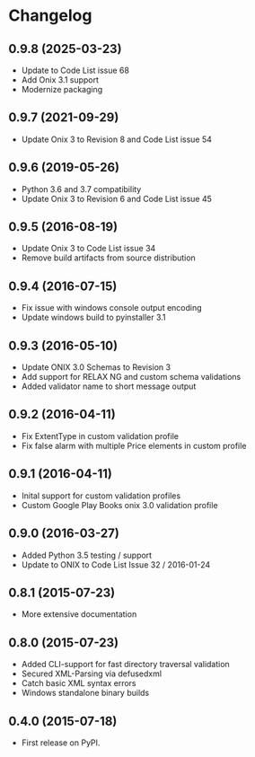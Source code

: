 # Changelog

## 0.9.8 (2025-03-23)

- Update to Code List issue 68
- Add Onix 3.1 support
- Modernize packaging

## 0.9.7 (2021-09-29)

- Update Onix 3 to Revision 8 and Code List issue 54

## 0.9.6 (2019-05-26)

- Python 3.6 and 3.7 compatibility
- Update Onix 3 to Revision 6 and Code List issue 45

## 0.9.5 (2016-08-19)

- Update Onix 3 to Code List issue 34
- Remove build artifacts from source distribution

## 0.9.4 (2016-07-15)

- Fix issue with windows console output encoding
- Update windows build to pyinstaller 3.1

## 0.9.3 (2016-05-10)

- Update ONIX 3.0 Schemas to Revision 3
- Add support for RELAX NG and custom schema validations
- Added validator name to short message output

## 0.9.2 (2016-04-11)

- Fix ExtentType in custom validation profile
- Fix false alarm with multiple Price elements in custom profile

## 0.9.1 (2016-04-11)

- Inital support for custom validation profiles
- Custom Google Play Books onix 3.0 validation profile

## 0.9.0 (2016-03-27)

- Added Python 3.5 testing / support
- Update to ONIX to Code List Issue 32 / 2016-01-24

## 0.8.1 (2015-07-23)

- More extensive documentation

## 0.8.0 (2015-07-23)

- Added CLI-support for fast directory traversal validation
- Secured XML-Parsing via defusedxml
- Catch basic XML syntax errors
- Windows standalone binary builds

## 0.4.0 (2015-07-18)

- First release on PyPI.
